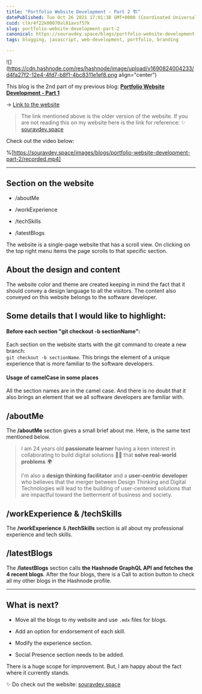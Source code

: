 ```yaml
---
title: "Portfolio Website Development - Part 2 🏗️"
datePublished: Tue Oct 26 2021 17:01:38 GMT+0000 (Coordinated Universal Time)
cuid: clkr4f22k00070al81avsf57k
slug: portfolio-website-development-part-2
canonical: https://souravdey.space/blogs/portfolio-website-development-part-2
tags: blogging, javascript, web-development, portfolio, branding

---
```


![](https://cdn.hashnode.com/res/hashnode/image/upload/v1690824004233/d4fa27f2-12e4-4fd7-b8f1-4bc8311e1ef8.png align="center")

This blog is the 2nd part of my previous blog: [**Portfolio Website Development - Part 1**](https://souravdey.space/blogs/portfolio-website-development-part-1)

→ [Link to the website](https://souravdey-space-fjvgj711m-souravdey777.vercel.app/)

> The link mentioned above is the older version of the website. If you are not reading this on my website here is the link for reference: ✨ [souravdey.space](https://souravdey.space)

Check out the video below:

%[https://souravdey.space/images/blogs/portfolio-website-development-part-2/recorded.mp4] 

---

## Section on the website

* /aboutMe
    
* /workExperience
    
* /techSkills
    
* /latestBlogs
    

The website is a single-page website that has a scroll view. On clicking on the top right menu items the page scrolls to that specific section.

## About the design and content

The website color and theme are created keeping in mind the fact that it should convey a design language to all the visitors. The content also conveyed on this website belongs to the software developer.

## Some details that I would like to highlight:

#### Before each section "git checkout -b sectionName":

Each section on the website starts with the git command to create a new branch:  
`git checkout -b sectionName`. This brings the element of a unique experience that is more familiar to the software developers.

#### Usage of camelCase in some places

All the section names are in the camel case. And there is no doubt that it also brings an element that we all software developers are familiar with.

## /aboutMe

The **/aboutMe** section gives a small brief about me. Here, is the same text mentioned below.

> I am 24 years old **passionate learner** having a keen interest in collaborating to build digital solutions 👨‍💻 that **solve real-world problems** 🌍
> 
> I'm also a **design thinking facilitator** and a **user-centric developer** who believes that the merger between Design Thinking and Digital Technologies will lead to the building of user-centered solutions that are impactful toward the betterment of business and society.

## /workExperience & /techSkills

The **/workExperience** & **/techSkills** section is all about my professional experience and tech skills.

## /latestBlogs

The **/latestBlogs** section calls **the Hashnode GraphQL API and fetches the 4 recent blogs**. After the four blogs, there is a Call to action button to check all my other blogs in the Hashnode profile.

---

## What is next?

* Move all the blogs to my website and use `.mdx` files for blogs.
    
* Add an option for endorsement of each skill.
    
* Modify the experience section.
    
* Social Presence section needs to be added.
    

There is a huge scope for improvement. But, I am happy about the fact where it currently stands.

✨ Do check out the website: [souravdey.space](https://souravdey.space)